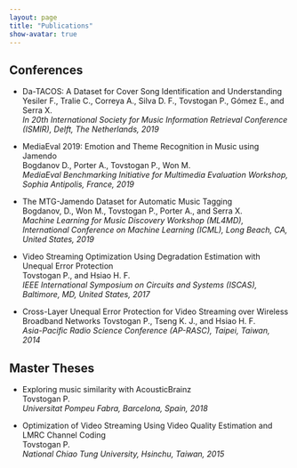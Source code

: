 ```yaml
---
layout: page
title: "Publications"
show-avatar: true
---
```


## Conferences

* <span class="lead">Da-TACOS: A Dataset for Cover Song Identification and Understanding</span> [<i class="fas fa-link"></i>](https://mtg.github.io/da-tacos/) [<i class="fas fa-file-pdf"></i>](http://archives.ismir.net/ismir2019/paper/000038.pdf)  
  Yesiler F., Tralie C., Correya A., Silva D. F., Tovstogan P., Gómez E., and Serra X.  
  *In 20th International Society for Music Information Retrieval Conference (ISMIR), Delft, The Netherlands, 2019*

* <span class="lead">MediaEval 2019: Emotion and Theme Recognition in Music using Jamendo</span> [<i class="fas fa-link"></i>](https://multimediaeval.github.io/2019-Emotion-and-Theme-Recognition-in-Music-Task/) [<i class="fas fa-file-pdf"></i>](https://github.com/multimediaeval/2019-Emotion-and-Theme-Recognition-in-Music-Task/raw/master/jamendo-emotion-theme-task-me19.pdf)  
  Bogdanov D., Porter A., Tovstogan P., Won M.  
  *MediaEval Benchmarking Initiative for Multimedia Evaluation Workshop, Sophia Antipolis, France, 2019*

* <span class="lead">The MTG-Jamendo Dataset for Automatic Music Tagging</span> [<i class="fas fa-link"></i>](https://mtg.github.io/mtg-jamendo-dataset/) [<i class="fas fa-file-pdf"></i>](https://repositori.upf.edu/bitstream/handle/10230/42015/bogdanov_ICML2019__Jamendo.pdf)  
  Bogdanov, D., Won M., Tovstogan P., Porter A., and Serra X.  
  *Machine Learning for Music Discovery Workshop (ML4MD), International Conference on Machine Learning (ICML), Long Beach, CA, United States, 2019*

* <span class="lead">Video Streaming Optimization Using Degradation Estimation with Unequal Error Protection</span> [<i class="fas fa-link"></i>](https://ieeexplore.ieee.org/document/8050577)  
  Tovstogan P., and Hsiao H. F.  
  *IEEE International Symposium on Circuits and Systems (ISCAS), Baltimore, MD, United States, 2017*

* <span class="lead">Cross-Layer Unequal Error Protection for Video Streaming over Wireless Broadband Networks</span>
  Tovstogan P., Tseng K. J., and Hsiao H. F.  
  *Asia-Pacific Radio Science Conference (AP-RASC), Taipei, Taiwan, 2014*

## Master Theses

* <span class="lead">Exploring music similarity with AcousticBrainz</span>  [<i class="fas fa-link"></i>](http://mtg.upf.edu/node/3917) [<i class="fas fa-file-pdf"></i>](/files/theses/exploring-music-similarity-with-acousticbrainz.pdf)  
  Tovstogan P.  
  *Universitat Pompeu Fabra, Barcelona, Spain, 2018*

* <span class="lead">Optimization of Video Streaming Using Video Quality Estimation and LMRC Channel Coding</span> [<i class="fas fa-link"></i>](https://ir.nctu.edu.tw/handle/11536/127661) [<i class="fas fa-file-pdf"></i>](/files/theses/optimization-of-video-streaming-using-video-quality-estimation-and-lmrc-channel-coding.pdf)  
  Tovstogan P.  
  *National Chiao Tung University, Hsinchu, Taiwan, 2015*
